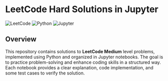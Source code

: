 
# LeetCode Hard Solutions in Jupyter

![LeetCode](https://img.shields.io/badge/LeetCode-Hard-brightgreen)
![Python](https://img.shields.io/badge/Python-3.x-blue)
![Jupyter](https://img.shields.io/badge/Notebook-Jupyter-orange)


## Overview

This repository contains solutions to **LeetCode Medium** level problems, implemented using Python and organized in Jupyter notebooks. The goal is to practice problem-solving and enhance coding skills in a structured way. Each notebook provides a clear explanation, code implementation, and some test cases to verify the solution.



